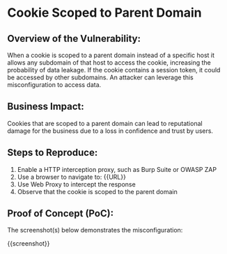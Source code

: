# Cookie Scoped to Parent Domain

## Overview of the Vulnerability:

When a cookie is scoped to a parent domain instead of a specific host it allows any subdomain of that host to access the cookie, increasing the probability of data leakage. If the cookie contains a session token, it could be accessed by other subdomains. An attacker can leverage this misconfiguration to access data.

## Business Impact:

Cookies that are scoped to a parent domain can lead to reputational damage for the business due to a loss in confidence and trust by users.

## Steps to Reproduce:

1. Enable a HTTP interception proxy, such as Burp Suite or OWASP ZAP
1. Use a browser to navigate to: {{URL}}
1. Use Web Proxy to intercept the response
1. Observe that the cookie is scoped to the parent domain

## Proof of Concept (PoC):

The screenshot(s) below demonstrates the misconfiguration:

{{screenshot}}
